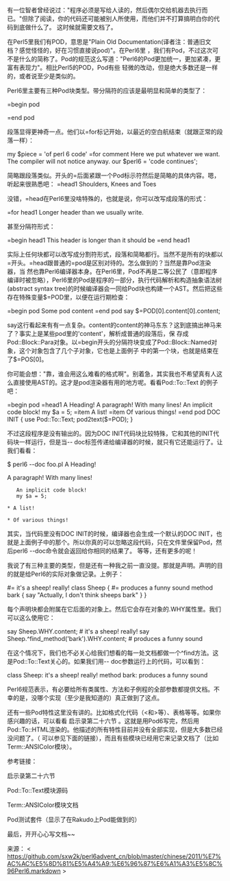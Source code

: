 

有一位智者曾经说过："程序必须是写给人读的，然后偶尔交给机器去执行而已。"但除了阅读，你的代码还可能被别人所使用，而他们并不打算搞明白你的代码到底做什么了。 这时候就需要文档了。

在Perl5里我们有POD，意思是"Plain Old Documentation(译者注：普通旧文档？感觉怪怪的，好在习惯直接说pod)"。在Perl6里 ，我们有Pod，不过这次可不是什么的简称了。Pod的规范这么写道："Perl6的Pod更加统一，更加紧凑，更富有表现力"。相比Perl5的POD，Pod有些 轻微的改动，但是绝大多数还是一样的，或者说至少是类似的。

Perl6里主要有三种Pod块类型。带分隔符的应该是最明显和简单的类型了：

=begin pod
 
=end pod

段落显得更神奇一点。他们以=for标记开始，以最近的空白航结束（就跟正常的段落一样）：

my $piece = 'of perl 6 code'
=for comment
Here we put whatever we want.
The compiler will not notice anyway.
our $perl6 = 'code continues';

简略跟段落类似。开头的=后面紧跟一个Pod标示符然后是简略的具体内容。嗯，听起来很熟悉吧：
=head1 Shoulders, Knees and Toes

没错，=head在Perl6里没啥特殊的，也就是说，你可以改写成段落的形式：

=for head1
Longer header
than we usually write.

甚至分隔符形式：

=begin head1
This header is longer than it should be
=end head1

实际上任何块都可以改写成分割符形式，段落和简略都行。当然不是所有的块都以=开头。=head跟普通的=pod是区别对待的。怎么做到的？当然是靠Pod渲染器，当 然也靠Perl6编译器本身。在Perl6里，Pod不再是二等公民了（意即程序编译时被忽略），Perl6里的Pod是程序的一部分，执行代码解析和构造抽象语法树 (abstract syntax tree)的时候编译器会一同给Pod块也构建一个AST。然后把这些存在特殊变量$=POD里，以便在运行期检查：

=begin pod
Some pod content
=end pod
say $=POD[0].content[0].content;

say这行看起来有有一点复杂。content的content的神马东东？这到底搞出神马来了？事实上是某些pod里的'content'，解析成普通的段落后，保 存成Pod::Block::Para对象。以=begin开头的分隔符块变成了Pod::Block::Named对象，这个对象包含了几个子对象，它也是上面例子 中的第一个块，也就是结束在了$=POS[0]。

你可能会想："靠，谁会用这么难看的格式啊"。别着急，其实我也不希望真有人这么直接使用AST的。这才是pod渲染器有用的地方呢。看看Pod::To::Text 的例子吧：

=begin pod
=head1 A Heading!
A paragraph! With many lines!
    An implicit code block!
    my $a = 5;
=item A list!
=item Of various things!
=end pod
DOC INIT {
    use Pod::To::Text;
    pod2text($=POD);
}

不过这段程序是没有输出的。因为DOC INIT代码块比较特殊，它和其他的INIT代码块一样运行，但是当-- doc标签传递给编译器的时候，就只有它还能运行了。让我们看看：

$ perl6 --doc foo.pl
   A Heading!
 
   A paragraph! With many lines!
 
       An implicit code block!
       my $a = 5;
 
    * A list!
 
    * Of various things!

其实，当代码里没有DOC INIT的时候，编译器也会生成一个默认的DOC INIT，也就是上面例子中的那个。所以你真的可以忽略这段代码，只在文件里保留Pod，然后perl6 --doc命令就会返回给你相同的结果了。 等等，还有更多的呢！

我说了有三种主要的类型，但是还有一种我之前一直没提。那就是声明。声明的目的就是给Perl6的实际对象做记录。上例子：

#= it's a sheep! really!
    class Sheep {
        #= produces a funny sound
        method bark {
            say "Actually, I don't think sheeps bark"
        }
    }

每个声明块都会附属在它后面的对象上。然后它会存在对象的.WHY属性里。我们可以这么使用它：

say Sheep.WHY.content;                      # it's a sheep! really!
say Sheep.^find_method('bark').WHY.content; # produces a funny sound

在这个情况下，我们也不必关心给我们想看的每一处文档都做一个^find方法。这是Pod::To::Text关心的。如果我们用-- doc参数运行上的代码，可以看到：

class Sheep: it's a sheep! really!
method bark: produces a funny sound

Perl6规范表示，有必要给所有类属性、方法和子例程的全部参数都提供文档。不幸的是，没哪个实现（至少是我知道的）真正做到了这点。

还有一些Pod特性这里没有讲的。比如格式化代码（<和>等）、表格等等。如果你感兴趣的话，可以看看 启示录第二十六节 。这就是用Pod6写完，然后用Pod::To::HTML渲染的。他描述的所有特性目前并没有全部实现，但是大多数已经没问题了。（ 可以参见下面的链接），而且有些模块已经用它来记录文档了（比如Term::ANSIColor模块）。

参考链接：

启示录第二十六节

Pod::To::Text模块源码

Term::ANSIColor模块文档

Pod测试套件（显示了在Rakudo上Pod能做到的）

最后，开开心心写文档~~

来源： < https://github.com/sxw2k/perl6advent_cn/blob/master/chinese/2011/%E7%AC%AC%E5%8D%81%E5%A4%A9:%E6%96%87%E6%A1%A3%E5%8C%96Perl6.markdown >  